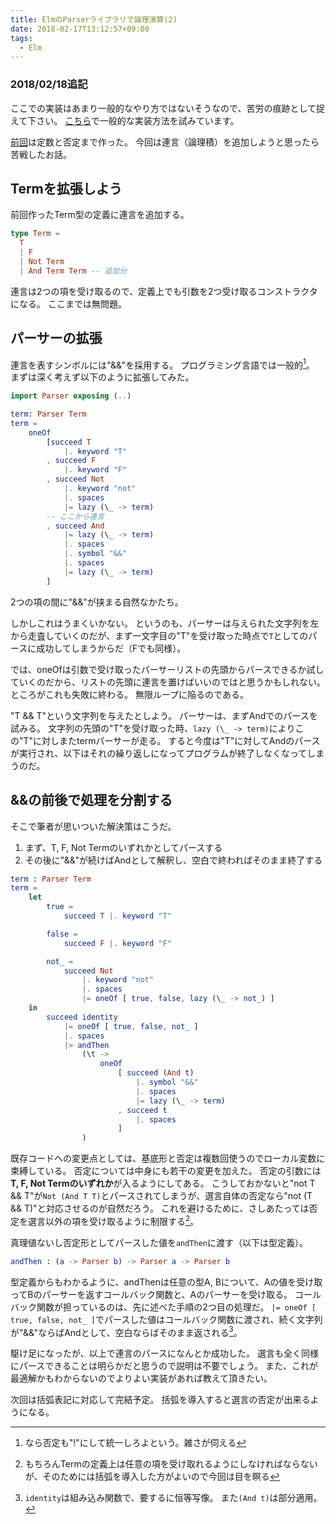 ```yaml
---
title: ElmのParserライブラリで論理演算(2)
date: 2018-02-17T13:12:57+09:00
tags:
  - Elm
---
```

### 2018/02/18追記
ここでの実装はあまり一般的なやり方ではないそうなので、苦労の痕跡として捉えて下さい。
[こちら](/post/elm-boolean-parser-3)で一般的な実装方法を試みています。

[前回](/post/elm-boolean-parser-1)は定数と否定まで作った。
今回は連言（論理積）を追加しようと思ったら苦戦したお話。

## Termを拡張しよう
前回作ったTerm型の定義に連言を追加する。

```elm
type Term =
  T
  | F
  | Not Term
  | And Term Term -- 追加分
```

連言は2つの項を受け取るので、定義上でも引数を2つ受け取るコンストラクタになる。
ここまでは無問題。

## パーサーの拡張
連言を表すシンボルには"&&"を採用する。
プログラミング言語では一般的[^1]。
まずは深く考えず以下のように拡張してみた。

[^1]: なら否定も"!"にして統一しろよという。雑さが伺える

```elm
import Parser exposing (..)

term: Parser Term
term =
    oneOf
        [succeed T
            |. keyword "T"
        , succeed F
            |. keyword "F"
        , succeed Not
            |. keyword "not"
            |. spaces
            |= lazy (\_ -> term)
        -- ここから連言
        , succeed And
            |= lazy (\_ -> term)
            |. spaces
            |. symbol "&&"
            |. spaces
            |= lazy (\_ -> term)
        ]
```

2つの項の間に"&&"が挟まる自然なかたち。

しかしこれはうまくいかない。
というのも、パーサーは与えられた文字列を左から走査していくのだが、まず一文字目の"T"を受け取った時点で`T`としてのパースに成功してしまうからだ（Fでも同様）。

では、oneOfは引数で受け取ったパーサーリストの先頭からパースできるか試していくのだから、リストの先頭に連言を置けばいいのではと思うかもしれない。
ところがこれも失敗に終わる。
無限ループに陥るのである。

"T && T"という文字列を与えたとしよう。
パーサーは、まずAndでのパースを試みる。
文字列の先頭の"T"を受け取った時、`lazy (\_ -> term)`によりこの"T"に対しまたtermパーサーが走る。
すると今度は"T"に対してAndのパースが実行され、以下はそれの繰り返しになってプログラムが終了しなくなってしまうのだ。

## &&の前後で処理を分割する
そこで筆者が思いついた解決策はこうだ。

1. まず、T, F, Not Termのいずれかとしてパースする
1. その後に"&&"が続けばAndとして解釈し、空白で終わればそのまま終了する

```elm
term : Parser Term
term =
    let
        true =
            succeed T |. keyword "T"

        false =
            succeed F |. keyword "F"

        not_ =
            succeed Not
                |. keyword "not"
                |. spaces
                |= oneOf [ true, false, lazy (\_ -> not_) ]
    in
        succeed identity
            |= oneOf [ true, false, not_ ]
            |. spaces
            |> andThen
                (\t ->
                    oneOf
                        [ succeed (And t)
                            |. symbol "&&"
                            |. spaces
                            |= lazy (\_ -> term)
                        , succeed t
                            |. spaces
                        ]
                )
```

既存コードへの変更点としては、基底形と否定は複数回使うのでローカル変数に束縛している。
否定については中身にも若干の変更を加えた。
否定の引数には**T, F, Not Termのいずれか**が入るようにしてある。
こうしておかないと"not T && T"が`Not (And T T)`とパースされてしまうが、選言自体の否定なら"not (T && T)"と対応させるのが自然だろう。
これを避けるために、さしあたっては否定を選言以外の項を受け取るように制限する[^2]。

[^2]: もちろんTermの定義上は任意の項を受け取れるようにしなければならないが、そのためには括弧を導入した方がよいので今回は目を瞑る

真理値ないし否定形としてパースした値を`andThen`に渡す（以下は型定義）。

```elm
andThen : (a -> Parser b) -> Parser a -> Parser b
```

型定義からもわかるように、andThenは任意の型A, Bについて、Aの値を受け取ってBのパーサーを返すコールバック関数と、Aのパーサーを受け取る。
コールバック関数が担っているのは、先に述べた手順の2つ目の処理だ。
`|= oneOf [ true, false, not_ ]`でパースした値はコールバック関数に渡され、続く文字列が"&&"ならばAndとして、空白ならばそのまま返される[^3]。

[^3]: `identity`は組み込み関数で、要するに恒等写像。 また`(And t)`は部分適用。

駆け足になったが、以上で連言のパースになんとか成功した。
選言も全く同様にパースできることは明らかだと思うので説明は不要でしょう。
また、これが最適解かもわからないのでよりよい実装があれば教えて頂きたい。

次回は括弧表記に対応して完結予定。
括弧を導入すると選言の否定が出来るようになる。

